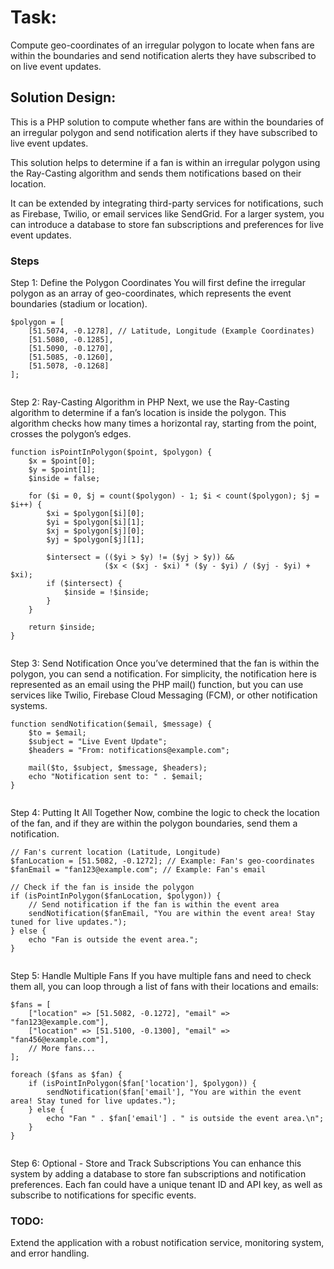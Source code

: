 
# Task:

Compute geo-coordinates of an irregular polygon to locate when fans are within the boundaries and send notification alerts they have subscribed to on live event updates. 

## Solution Design:

This is  a PHP solution to compute whether fans are within the boundaries of an irregular polygon and send notification alerts if they have subscribed to live event updates.

This solution helps to determine if a fan is within an irregular polygon using the Ray-Casting algorithm and sends them notifications based on their location.

It can be extended by integrating third-party services for notifications, such as Firebase, Twilio, or email services like SendGrid. For a larger system, you can introduce a database to store fan subscriptions and preferences for live event updates.

### Steps

Step 1: Define the Polygon Coordinates
You will first define the irregular polygon as an array of geo-coordinates, which represents the event boundaries (stadium or location).

```
$polygon = [
    [51.5074, -0.1278], // Latitude, Longitude (Example Coordinates)
    [51.5080, -0.1285],
    [51.5090, -0.1270],
    [51.5085, -0.1260],
    [51.5078, -0.1268]
];


```

Step 2: Ray-Casting Algorithm in PHP
Next, we use the Ray-Casting algorithm to determine if a fan’s location is inside the polygon. This algorithm checks how many times a horizontal ray, starting from the point, crosses the polygon’s edges.

```
function isPointInPolygon($point, $polygon) {
    $x = $point[0];
    $y = $point[1];
    $inside = false;
    
    for ($i = 0, $j = count($polygon) - 1; $i < count($polygon); $j = $i++) {
        $xi = $polygon[$i][0];
        $yi = $polygon[$i][1];
        $xj = $polygon[$j][0];
        $yj = $polygon[$j][1];

        $intersect = (($yi > $y) != ($yj > $y)) && 
                     ($x < ($xj - $xi) * ($y - $yi) / ($yj - $yi) + $xi);
        if ($intersect) {
            $inside = !$inside;
        }
    }
    
    return $inside;
}


```


Step 3: Send Notification
Once you’ve determined that the fan is within the polygon, you can send a notification. For simplicity, the notification here is represented as an email using the PHP mail() function, but you can use services like Twilio, Firebase Cloud Messaging (FCM), or other notification systems.

```
function sendNotification($email, $message) {
    $to = $email;
    $subject = "Live Event Update";
    $headers = "From: notifications@example.com";
    
    mail($to, $subject, $message, $headers);
    echo "Notification sent to: " . $email;
}


```


Step 4: Putting It All Together
Now, combine the logic to check the location of the fan, and if they are within the polygon boundaries, send them a notification.

```
// Fan's current location (Latitude, Longitude)
$fanLocation = [51.5082, -0.1272]; // Example: Fan's geo-coordinates
$fanEmail = "fan123@example.com"; // Example: Fan's email

// Check if the fan is inside the polygon
if (isPointInPolygon($fanLocation, $polygon)) {
    // Send notification if the fan is within the event area
    sendNotification($fanEmail, "You are within the event area! Stay tuned for live updates.");
} else {
    echo "Fan is outside the event area.";
}


```



Step 5: Handle Multiple Fans
If you have multiple fans and need to check them all, you can loop through a list of fans with their locations and emails:


```
$fans = [
    ["location" => [51.5082, -0.1272], "email" => "fan123@example.com"],
    ["location" => [51.5100, -0.1300], "email" => "fan456@example.com"],
    // More fans...
];

foreach ($fans as $fan) {
    if (isPointInPolygon($fan['location'], $polygon)) {
        sendNotification($fan['email'], "You are within the event area! Stay tuned for live updates.");
    } else {
        echo "Fan " . $fan['email'] . " is outside the event area.\n";
    }
}


```

Step 6: Optional - Store and Track Subscriptions
You can enhance this system by adding a database to store fan subscriptions and notification preferences. Each fan could have a unique tenant ID and API key, as well as subscribe to notifications for specific events.

### TODO:
Extend the application  with a robust notification service, monitoring system, and error handling.
